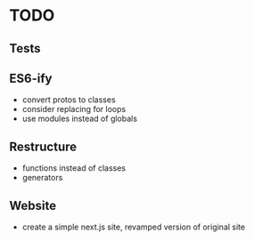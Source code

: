 # TODO

## Tests

## ES6-ify

* convert protos to classes
* consider replacing for loops
* use modules instead of globals

## Restructure

* functions instead of classes
* generators

## Website

* create a simple next.js site, revamped version of original site
